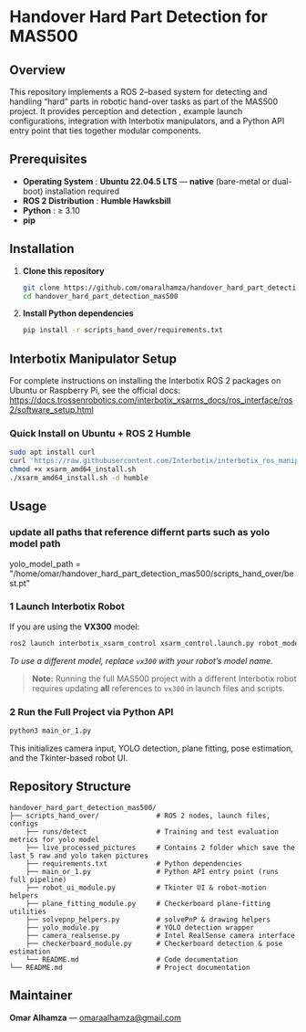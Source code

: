 # Handover Hard Part Detection for MAS500

## Overview
This repository implements a ROS 2–based system for detecting and handling “hard” parts in robotic hand-over tasks as part of the MAS500 project. It provides perception and detection , example launch configurations, integration with Interbotix manipulators, and a Python API entry point that ties together modular components.

## Prerequisites
- **Operating System**    : **Ubuntu 22.04.5 LTS** — **native** (bare-metal or dual-boot) installation required  
- **ROS 2 Distribution** : **Humble Hawksbill**  
- **Python**             : ≥ 3.10  
- **pip**  



## Installation
1. **Clone this repository**
   ```bash
   git clone https://github.com/omaralhamza/handover_hard_part_detection_mas500.git
   cd handover_hard_part_detection_mas500
   ```

2. **Install Python dependencies**
   ```bash
   pip install -r scripts_hand_over/requirements.txt
   ```

## Interbotix Manipulator Setup
For complete instructions on installing the Interbotix ROS 2 packages on Ubuntu or Raspberry Pi, see the official docs:  
<https://docs.trossenrobotics.com/interbotix_xsarms_docs/ros_interface/ros2/software_setup.html>

### Quick Install on **Ubuntu + ROS 2 Humble**
```bash
sudo apt install curl
curl 'https://raw.githubusercontent.com/Interbotix/interbotix_ros_manipulators/main/interbotix_ros_xsarms/install/amd64/xsarm_amd64_install.sh' > xsarm_amd64_install.sh
chmod +x xsarm_amd64_install.sh
./xsarm_amd64_install.sh -d humble
```

## Usage

### update all paths that reference differnt parts such as yolo model path 

yolo_model_path = "/home/omar/handover_hard_part_detection_mas500/scripts_hand_over/best.pt"


### 1  Launch Interbotix Robot
If you are using the **VX300** model:
```bash
ros2 launch interbotix_xsarm_control xsarm_control.launch.py robot_model:=vx300
```
*To use a different model, replace `vx300` with your robot’s model name.*

> **Note:** Running the full MAS500 project with a different Interbotix robot requires updating **all** references to `vx300` in launch files and scripts.

### 2 Run the Full Project via Python API
```bash
python3 main_or_1.py
```
This initializes camera input, YOLO detection, plane fitting, pose estimation, and the Tkinter-based robot UI.

## Repository Structure
```plaintext
handover_hard_part_detection_mas500/
├── scripts_hand_over/              # ROS 2 nodes, launch files, configs
    ├── runs/detect                 # Training and test evaluation metrics for yolo model
    ├── live_processed_pictures     # Contains 2 folder which save the last 5 raw and yolo taken pictures 
    ├── requirements.txt            # Python dependencies
    ├── main_or_1.py                # Python API entry point (runs full pipeline)
    ├── robot_ui_module.py          # Tkinter UI & robot-motion helpers
    ├── plane_fitting_module.py     # Checkerboard plane-fitting utilities
    ├── solvepnp_helpers.py         # solvePnP & drawing helpers
    ├── yolo_module.py              # YOLO detection wrapper
    ├── camera_realsense.py         # Intel RealSense camera interface
    ├── checkerboard_module.py      # Checkerboard detection & pose estimation
    └── README.md                   # Code documentation
└── README.md                       # Project documentation
```





## Maintainer
**Omar Alhamza** — <omaraalhamza@gmail.com>
